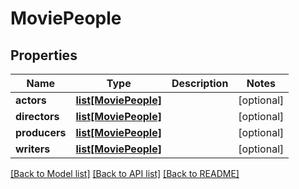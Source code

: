 # MoviePeople

## Properties
Name | Type | Description | Notes
------------ | ------------- | ------------- | -------------
**actors** | [**list[MoviePeople]**](MoviePeople.md) |  | [optional] 
**directors** | [**list[MoviePeople]**](MoviePeople.md) |  | [optional] 
**producers** | [**list[MoviePeople]**](MoviePeople.md) |  | [optional] 
**writers** | [**list[MoviePeople]**](MoviePeople.md) |  | [optional] 

[[Back to Model list]](../README.md#documentation-for-models) [[Back to API list]](../README.md#documentation-for-api-endpoints) [[Back to README]](../README.md)


